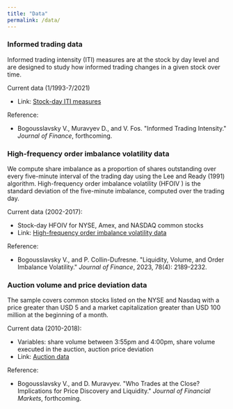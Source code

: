```yaml
---
title: "Data"
permalink: /data/
---
```


### Informed trading data

Informed trading intensity (ITI) measures are at the stock by day level and are designed to study how informed trading changes in a given stock over time.

Current data (1/1993-7/2021)
- Link: [Stock-day ITI measures](https://www.dropbox.com/s/lycsxfo0hv98mpm/ITI_measures_Feb2023.zip?dl=0)

Reference:
- Bogousslavsky V., Muravyev D., and V. Fos. "Informed Trading Intensity." *Journal of Finance*, forthcoming.


### High-frequency order imbalance volatility data

We compute share imbalance as a proportion of shares outstanding over every five-minute interval of the trading day using the Lee and Ready (1991) algorithm. High-frequency order imbalance volatility (HFOIV ) is the standard deviation of the five-minute imbalance, computed over the trading day.

Current data (2002-2017):
- Stock-day HFOIV for NYSE, Amex, and NASDAQ common stocks
- Link: [High-frequency order imbalance volatility data](https://www.dropbox.com/s/0lz1556gqb0r2hv/HFOIV_data.zip?dl=0)

Reference:
- Bogousslavsky V., and P. Collin-Dufresne. "Liquidity, Volume, and Order Imbalance Volatility." *Journal of Finance*, 2023, 78(4): 2189-2232.



###  Auction volume and price deviation data

The sample covers common stocks listed on the NYSE and Nasdaq with a price greater than USD 5 and a market capitalization greater than USD 100 million at the beginning of a month.

Current data (2010-2018):
- Variables: share volume between 3:55pm and 4:00pm, share volume executed in the auction, auction price deviation
- Link: [Auction data](https://www.dropbox.com/s/q6cccdk5vbbqg2a/auction_data.zip?dl=0)

Reference:
- Bogousslavsky V., and D. Muravyev. "Who Trades at the Close? Implications for Price Discovery and Liquidity." *Journal of Financial Markets*, forthcoming.
